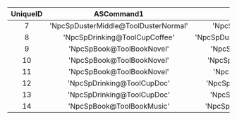 | UniqueID | ASCommand1 | ASCommand2 | ASCommand3 | ASCommand4 | ASCommand5 | ASCommand6 | ASCommand7 | ASCommand8 | Label | Rate1 | Rate2 | Rate3 | Rate4 | Rate5 | Rate6 | Rate7 | Rate8 |
|:--:|:--:|:--:|:--:|:--:|:--:|:--:|:--:|:--:|:--:|:--:|:--:|:--:|:--:|:--:|:--:|:--:|:--:|
| 7 | 'NpcSpDusterMiddle@ToolDusterNormal' | 'NpcSpWatering@ToolSpray' | 'NpcSpWatchDisplay' | 'NpcSpBookSit@ToolBookNovel' | 'MaReSleep' | 'NpcSpArrange' | '' | '' | 'szaOffice' | 10 | 15 | 10 | 45 | 7 | 13 | 0 | 0 | 
| 8 | 'NpcSpDrinking@ToolCupCoffee' | 'NpcSpDusterHigh@ToolDusterNormal' | 'NpcSpBook@ToolBookMusic' | 'NpcSpArrange' | 'NpcSpTyping' | 'NpcSpBookSit@ToolBookNovel' | 'NpcSpDrinkingSit@ToolCupCoffee' | '' | 'rcoOffice' | 10 | 10 | 10 | 10 | 20 | 20 | 20 | 0 | 
| 9 | 'NpcSpBook@ToolBookNovel' | 'NpcSpDrinking@ToolCanTea' | '' | '' | '' | '' | '' | '' | 'rco' | 50 | 50 | 0 | 0 | 0 | 0 | 0 | 0 | 
| 10 | 'NpcSpBook@ToolBookNovel' | 'NpcSpDrinking@ToolCanJuice' | '' | '' | '' | '' | '' | '' | 'rct' | 50 | 50 | 0 | 0 | 0 | 0 | 0 | 0 | 
| 11 | 'NpcSpBook@ToolBookNovel' | 'NpcSpBook@ToolBookFish' | 'NpcSpBook@ToolBookFossil' | '' | '' | '' | '' | '' | 'owl' | 25 | 25 | 50 | 0 | 0 | 0 | 0 | 0 | 
| 12 | 'NpcSpDrinking@ToolCupDoc' | 'NpcSpBook@ToolBookExercise' | 'NpcSpDrinking@ToolCanTea' | '' | '' | '' | '' | '' | 'doc' | 25 | 50 | 25 | 0 | 0 | 0 | 0 | 0 | 
| 13 | 'NpcSpDrinking@ToolCupDoc' | 'NpcSpBook@ToolBookMusic' | 'NpcSpTyping' | 'NpcSpBook@ToolBookComic' | '' | '' | '' | '' | 'dod' | 30 | 15 | 40 | 15 | 0 | 0 | 0 | 0 | 
| 14 | 'NpcSpBook@ToolBookMusic' | 'NpcSpDrinking@ToolCupCoffee' | 'NpcSpBook@ToolBookFashion' | 'NpcSpTambourineSound@ToolTambourine' | 'NpcSpYoga' | '' | '' | '' | 'spn' | 15 | 25 | 10 | 25 | 25 | 0 | 0 | 0 | 
